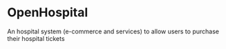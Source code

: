 # OpenHospital
An hospital system (e-commerce and services) to allow users to purchase their hospital tickets
